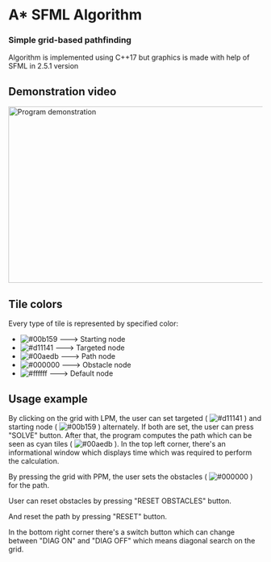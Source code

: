 # A* SFML Algorithm
### Simple grid-based pathfinding
 Algorithm is implemented using C++17 but graphics is made with help of SFML in 2.5.1 version
 
## Demonstration video

<a href="https://www.youtube.com/watch?v=Y1-zPZfGz_U" target="_blank"><img src="https://img.youtube.com/vi/Y1-zPZfGz_U/0.jpg" 
alt="Program demonstration" width="600" height="350"/></a>

## Tile colors

Every type of tile is represented by specified color:

- ![#00b159](https://placehold.it/15/00b159/000000?text=+) ---> Starting node
- ![#d11141](https://placehold.it/15/d11141/000000?text=+) ---> Targeted node
- ![#00aedb](https://placehold.it/15/00aedb/000000?text=+) ---> Path node
- ![#000000](https://placehold.it/15/000000/000000?text=+) ---> Obstacle node
- ![#ffffff](https://placehold.it/15/ffffff/000000?text=+) ---> Default node

## Usage example

By clicking on the grid with LPM, the user can set targeted ( ![#d11141](https://placehold.it/15/d11141/000000?text=+) ) and starting node ( ![#00b159](https://placehold.it/15/00b159/000000?text=+) ) alternately. If both are set, the user can press "SOLVE" button. After that, the program computes the path which can be seen as cyan tiles ( ![#00aedb](https://placehold.it/15/00aedb/000000?text=+) ). In the top left corner, there's an informational window which displays time which was required to perform the calculation.

By pressing the grid with PPM, the user sets the obstacles ( ![#000000](https://placehold.it/15/000000/000000?text=+) ) for the path.

User can reset obstacles by pressing "RESET OBSTACLES" button.

And reset the path by pressing "RESET" button.

In the bottom right corner there's a switch button which can change between "DIAG ON" and "DIAG OFF" which means diagonal search on the grid.

